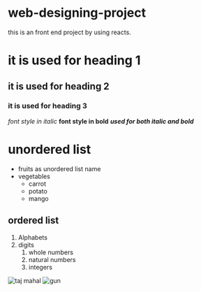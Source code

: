 # web-designing-project
this is an front end project by using reacts.
# it is used for heading 1
## it is used for heading 2
### it is used for heading 3
*font style in italic*
**font style in bold**
***used for both italic and bold***
# unordered list
* fruits as unordered list name
* vegetables
  * carrot
  * potato
  * mango
## ordered list
 1. Alphabets
 2. digits
    1. whole numbers
    2. natural numbers
    3. integers

![taj mahal](https://lp-cms-production.imgix.net/2020-11/GettyRF_494057771.jpg)
![gun](https://images2.alphacoders.com/576/thumb-350-576778.jpg)






